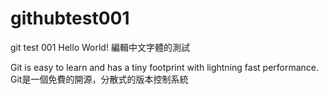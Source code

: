 # githubtest001
 git test 001
Hello World!
編輯中文字體的測試

Git is easy to learn and has a tiny footprint with lightning fast performance.
Git是一個免費的開源，分散式的版本控制系統